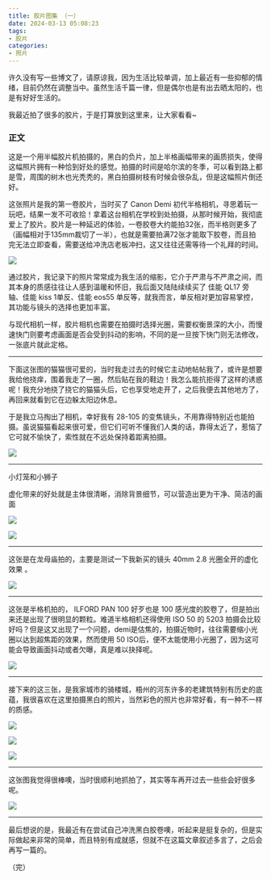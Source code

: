 ```yaml
---
title: 胶片图集 （一）
date: 2024-03-13 05:08:23
tags:
- 胶片
categories:
- 照片
---
```


许久没有写一些博文了，请原谅我，因为生活比较单调，加上最近有一些抑郁的情绪，目前仍然在调整当中。虽然生活千篇一律，但是偶尔也是有出去晒太阳的，也是有好好生活的。

我最近拍了很多的胶片，于是打算放到这里来，让大家看看~

### 正文

这是一个用半幅胶片机拍摄的，黑白的负片，加上半格画幅带来的画质损失，使得这幅照片拥有一种恰到好处的感觉。拍摄的时间是哈尔滨的冬季，可以看到路上都是雪，周围的树木也光秃秃的，黑白拍摄树枝有时候会很杂乱，但是这幅照片倒还好。

这张照片是我的第一卷胶片，当时买了 Canon Demi 初代半格相机，寻思着玩一玩吧，结果一发不可收拾！拿着这台相机在学校到处拍摄，从那时候开始，我彻底爱上了胶片。胶片是一种延迟的体验，一卷胶卷大约能拍32张，而半格则更多了（画幅相对于135mm裁切了一半），也就是需要拍满72张才能取下胶卷，而且拍完无法立即查看，需要送给冲洗店老板冲扫，这又往往还需等待一个礼拜的时间。

![](https://s2.loli.net/2024/03/13/sem6BHucxpFizgD.jpg)

通过胶片，我记录下的照片常常成为我生活的缩影，它介于严肃与不严肃之间，而其本身的质感往往让人感到温暖和怀旧，我后面又陆陆续续买了 佳能 QL17 旁轴、佳能 kiss 1单反、佳能 eos55 单反等，就我而言，单反相对更加容易掌控，其功能与镜头的选择也更加丰富。

与现代相机一样，胶片相机也需要在拍摄时选择光圈，需要权衡景深的大小，而慢速快门则要考虑画面是否会受到抖动的影响，不同的是一旦按下快门则无法修改，一张底片就此定格。

---



下面这张图的猫猫很可爱的，当时我走过去的时候它主动地帖帖我了，或许是想要我给他挠痒，围着我走了一圈，然后贴在我的鞋边！我怎么能抗拒得了这样的诱惑呢！我充分地挠了挠它的猫猫头后，它也享受地走开了，之后我便去其他地方了，再回来就看到它在边躲太阳边休息。

于是我立马掏出了相机，幸好我有 28-105 的变焦镜头，不用靠得特别近也能拍摄。虽说猫猫看起来很可爱，但它们可听不懂我们人类的话，靠得太近了，惹恼了它可就不愉快了，索性就在不远处保持着距离拍摄。

![](https://s2.loli.net/2024/03/13/whCgKPfqVk5THi1.jpg)

---



小灯笼和小狮子

虚化带来的好处就是主体很清晰，消除背景细节，可以营造出更为干净、简洁的画面

![](https://s2.loli.net/2024/03/13/JriHgsXEPlFcMUh.jpg)

![](https://s2.loli.net/2024/03/13/ZDSIljEMBPyV6ae.jpg)

---



这张是在龙母庙拍的，主要是测试一下我新买的镜头 40mm 2.8 光圈全开的虚化效果 。

![](https://s2.loli.net/2024/02/26/IZCtJKz5iyDFNXE.jpg)

---



这张是半格机拍的， ILFORD PAN 100 好歹也是 100 感光度的胶卷了，但是拍出来还是出现了很明显的颗粒。难道半格相机还得使用 ISO 50 的 5203 拍摄会比较好吗？但是这又出现了一个问题，demi是估焦的，拍摄近物时，往往需要缩小光圈以达到超焦距的效果，然而使用 50 ISO后，便不太能使用小光圈了，因为这可能会导致画面抖动或者欠曝，真是难以抉择呢。

![](https://s2.loli.net/2024/03/13/eAPlrYumJbvc1En.jpg)

---



接下来的这三张，是我家城市的骑楼城，梧州的河东许多的老建筑特别有历史的底蕴，我很喜欢在这里拍摄黑白的照片，当然彩色的照片也非常好看，有一种不一样的质感。

![](https://s2.loli.net/2024/03/13/xyIRbrpaMdLsHOY.jpg)

![](https://s2.loli.net/2024/03/13/Js5Yp1jb86LOkyT.jpg)

![](https://s2.loli.net/2024/03/13/FtIeHViK5rDQWnT.jpg)



---

这张图我觉得很棒噢，当时很顺利地抓拍了，其实等车再开过去一些些会好很多呢。

![](https://s2.loli.net/2024/03/13/dfRhWogCMNqLtjA.jpg)

---

最后想说的是，我最近有在尝试自己冲洗黑白胶卷噢，听起来是挺复杂的，但是实际做起来非常的简单，而且特别有成就感，但就不在这篇文章叙述多言了，之后会再写一篇的。

（完）

